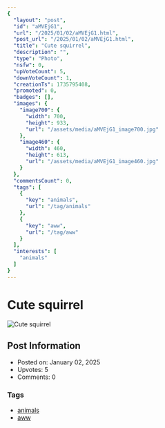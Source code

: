 ```yaml
---
{
  "layout": "post",
  "id": "aMVEjG1",
  "url": "/2025/01/02/aMVEjG1.html",
  "post_url": "/2025/01/02/aMVEjG1.html",
  "title": "Cute squirrel",
  "description": "",
  "type": "Photo",
  "nsfw": 0,
  "upVoteCount": 5,
  "downVoteCount": 1,
  "creationTs": 1735795408,
  "promoted": 0,
  "badges": [],
  "images": {
    "image700": {
      "width": 700,
      "height": 933,
      "url": "/assets/media/aMVEjG1_image700.jpg"
    },
    "image460": {
      "width": 460,
      "height": 613,
      "url": "/assets/media/aMVEjG1_image460.jpg"
    }
  },
  "commentsCount": 0,
  "tags": [
    {
      "key": "animals",
      "url": "/tag/animals"
    },
    {
      "key": "aww",
      "url": "/tag/aww"
    }
  ],
  "interests": [
    "animals"
  ]
}
---
```


# Cute squirrel

![Cute squirrel](/assets/media/aMVEjG1_image700.jpg)

## Post Information

- Posted on: January 02, 2025
- Upvotes: 5
- Comments: 0

### Tags

- [animals](/tag/animals)
- [aww](/tag/aww)
